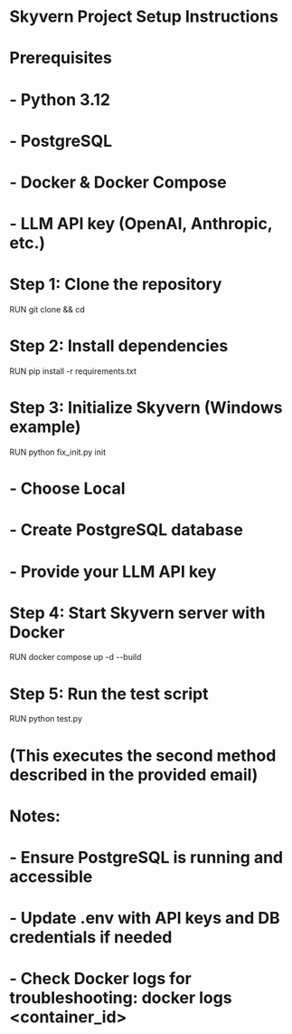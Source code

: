 # Skyvern Project Setup Instructions

# Prerequisites
# - Python 3.12
# - PostgreSQL
# - Docker & Docker Compose
# - LLM API key (OpenAI, Anthropic, etc.)

# Step 1: Clone the repository
RUN git clone <your-repo-url> && cd <your-repo-folder>

# Step 2: Install dependencies
RUN pip install -r requirements.txt

# Step 3: Initialize Skyvern (Windows example)
RUN python fix_init.py init
# - Choose Local
# - Create PostgreSQL database
# - Provide your LLM API key

# Step 4: Start Skyvern server with Docker
RUN docker compose up -d --build

# Step 5: Run the test script
RUN python test.py
# (This executes the second method described in the provided email)

# Notes:
# - Ensure PostgreSQL is running and accessible
# - Update .env with API keys and DB credentials if needed
# - Check Docker logs for troubleshooting: docker logs <container_id>

